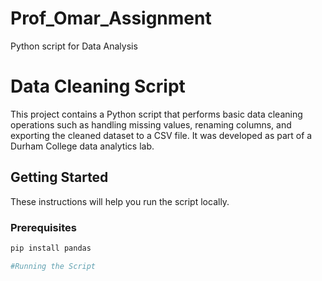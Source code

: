 # Prof_Omar_Assignment
Python script for Data Analysis
# Data Cleaning Script

This project contains a Python script that performs basic data cleaning operations such as handling missing values, renaming columns, and exporting the cleaned dataset to a CSV file. It was developed as part of a Durham College data analytics lab.

## Getting Started

These instructions will help you run the script locally.

### Prerequisites

```bash
pip install pandas

#Running the Script 
